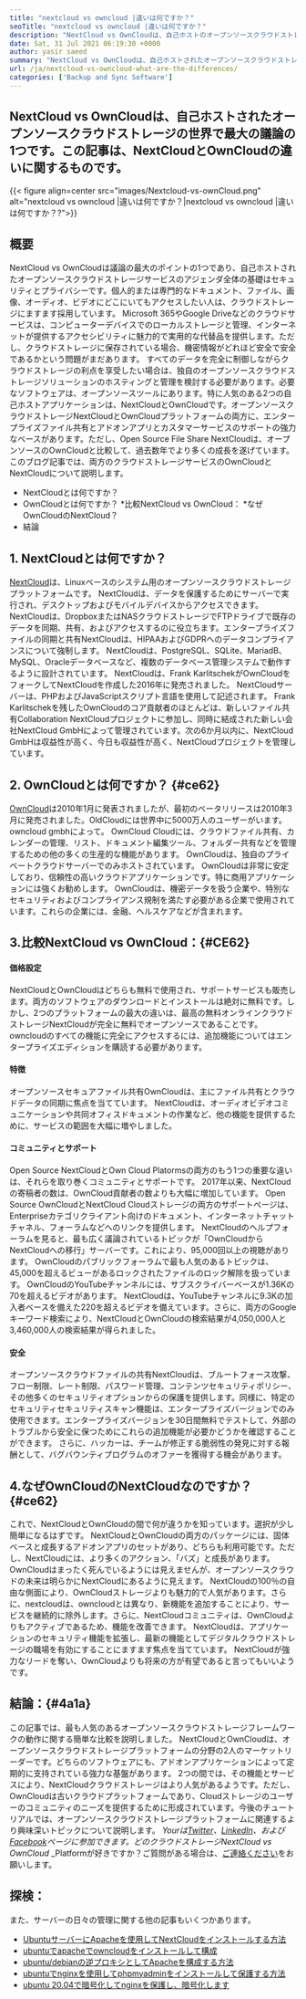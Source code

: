 ```yaml
---
title: "nextcloud vs owncloud |違いは何ですか？" 
seoTitle: "nextcloud vs owncloud |違いは何ですか？" 
description: "NextCloud vs OwnCloudは、自己ホストのオープンソースクラウドストレージの世界で最大の議論の1つです。この記事は、NextCloudとOwnCloudについてです。" 
date: Sat, 31 Jul 2021 06:19:30 +0000
author: yasir saeed
summary: "NextCloud vs OwnCloudは、自己ホストされたオープンソースクラウドストレージの世界で最大の議論の1つです。この記事は、NextCloudとOwnCloudの違いに関するものです。" 
url: /ja/nextcloud-vs-owncloud-what-are-the-differences/
categories: ['Backup and Sync Software']
---
```


## NextCloud vs OwnCloudは、自己ホストされたオープンソースクラウドストレージの世界で最大の議論の1つです。この記事は、NextCloudとOwnCloudの違いに関するものです。

{{< figure align=center src="images/Nextcloud-vs-ownCloud.png" alt="nextcloud vs owncloud |違いは何ですか？|nextcloud vs owncloud |違いは何ですか？?">}}


## **概要**
NextCloud vs OwnCloudは議論の最大のポイントの1つであり、自己ホストされたオープンソースクラウドストレージサービスのアジェンダ全体の基礎はセキュリティとプライバシーです。個人的または専門的なドキュメント、ファイル、画像、オーディオ、ビデオにどこにいてもアクセスしたい人は、クラウドストレージにますます採用しています。 Microsoft 365やGoogle Driveなどのクラウドサービスは、コンピューターデバイスでのローカルストレージと管理、インターネットが提供するアクセシビリティに魅力的で実用的な代替品を提供します。ただし、クラウドストレージに保存されている場合、機密情報がどれほど安全で安全であるかという問題がまだあります。
すべてのデータを完全に制御しながらクラウドストレージの利点を享受したい場合は、独自のオープンソースクラウドストレージソリューションのホスティングと管理を検討する必要があります。必要なソフトウェアは、オープンソースツールにあります。特に人気のある2つの自己ホストアプリケーションは、NextCloudとOwnCloudです。オープンソースクラウドストレージNextCloudとOwnCloudプラットフォームの両方に、エンタープライズファイル共有とアドオンアプリとカスタマーサービスのサポートの強力なベースがあります。ただし、Open Source File Share NextCloudは、オープンソースのOwnCloudと比較して、過去数年でより多くの成長を遂げています。このブログ記事では、両方のクラウドストレージサービスのOwnCloudとNextCloudについて説明します。
  * NextCloudとは何ですか？
  * OwnCloudとは何ですか？
  *比較NextCloud vs OwnCloud：
  *なぜOwnCloudのNextCloud？
  * 結論

## 1. NextCloudとは何ですか？
[NextCloud][1]は、Linuxベースのシステム用のオープンソースクラウドストレージプラットフォームです。 NextCloudは、データを保護するためにサーバーで実行され、デスクトップおよびモバイルデバイスからアクセスできます。 NextCloudは、DropboxまたはNASクラウドストレージでFTPドライブで既存のデータを同期、共有、およびアクセスするのに役立ちます。エンタープライズファイルの同期と共有NextCloudは、HIPAAおよびGDPRへのデータコンプライアンスについて強制します。 NextCloudは、PostgreSQL、SQLite、MariadB、MySQL、Oracleデータベースなど、複数のデータベース管理システムで動作するように設計されています。
NextCloudは、Frank KarlitschekがOwnCloudをフォークしてNextCloudを作成した2016年に発売されました。 NextCloudサーバーは、PHPおよびJavaScriptスクリプト言語を使用して記述されます。 Frank Karlitschekを残したOwnCloudのコア貢献者のほとんどは、新しいファイル共有Collaboration NextCloudプロジェクトに参加し、同時に結成された新しい会社NextCloud GmbHによって管理されています。次の6か月以内に、NextCloud GmbHは収益性が高く、今日も収益性が高く、NextCloudプロジェクトを管理しています。

## 2. OwnCloudとは何ですか？ {#ce62}
[OwnCloud][2]は2010年1月に発表されましたが、最初のベータリリースは2010年3月に発売されました。OldCloudには世界中に5000万人のユーザーがいます。 owncloud gmbhによって。 OwnCloud Cloudには、クラウドファイル共有、カレンダーの管理、リスト、ドキュメント編集ツール、フォルダー共有などを管理するための他の多くの生産的な機能があります。 OwnCloudは、独自のプライベートクラウドサーバーでのみホストされています。
OwnCloudは非常に安定しており、信頼性の高いクラウドアプリケーションです。特に商用アプリケーションには強くお勧めします。 OwnCloudは、機密データを扱う企業や、特別なセキュリティおよびコンプライアンス規制を満たす必要がある企業で使用されています。これらの企業には、金融、ヘルスケアなどが含まれます。

## 3.比較NextCloud vs OwnCloud：{#CE62}

#### **価格設定**
NextCloudとOwnCloudはどちらも無料で使用され、サポートサービスも販売します。両方のソフトウェアのダウンロードとインストールは絶対に無料です。しかし、2つのプラットフォームの最大の違いは、最高の無料オンラインクラウドストレージNextCloudが完全に無料でオープンソースであることです。 owncloudのすべての機能に完全にアクセスするには、追加機能についてはエンタープライズエディションを購読する必要があります。

#### **特徴**
オープンソースセキュアファイル共有OwnCloudは、主にファイル共有とクラウドデータの同期に焦点を当てています。 NextCloudは、オーディオビデオコミュニケーションや共同オフィスドキュメントの作業など、他の機能を提供するために、サービスの範囲を大幅に増やしました。

#### **コミュニティ**とサポート
Open Source NextCloudとOwn Cloud Platormsの両方のもう1つの重要な違いは、それらを取り巻くコミュニティとサポートです。 2017年以来、NextCloudの寄稿者の数は、OwnCloud貢献者の数よりも大幅に増加しています。 Open Source OwnCloudとNextCloud Cloudストレージの両方のサポートページは、Enterpriseカテゴリクライアント向けのドキュメント、インターネットチャットチャネル、フォーラムなどへのリンクを提供します。
NextCloudのヘルプフォーラムを見ると、最も広く議論されているトピックが「OwnCloudからNextCloudへの移行」サーバーです。これにより、95,000回以上の視聴があります。 OwnCloudのパブリックフォーラムで最も人気のあるトピックは、45,000を超えるビューがあるロックされたファイルのロック解除を扱っています。 OwnCloudのYouTubeチャンネルには、サブスクライバーベースが1.36Kの70を超えるビデオがあります。 NextCloudは、YouTubeチャンネルに9.3Kの加入者ベースを備えた220を超えるビデオを備えています。さらに、両方のGoogleキーワード検索により、NextCloudとOwnCloudの検索結果が4,050,000人と3,460,000人の検索結果が得られました。

#### **安全**
オープンソースクラウドファイルの共有NextCloudは、ブルートフォース攻撃、フロー制限、レート制限、パスワード管理、コンテンツセキュリティポリシー、その他多くのセキュリティオプションからの保護を提供します。同様に、特定のセキュリティセキュリティスキャン機能は、エンタープライズバージョンでのみ使用できます。エンタープライズバージョンを30日間無料でテストして、外部のトラブルから安全に保つためにこれらの追加機能が必要かどうかを確認することができます。
さらに、ハッカーは、チームが修正する脆弱性の発見に対する報酬として、バグバウンティプログラムのオファーを獲得する機会があります。

## 4.なぜOwnCloudのNextCloudなのですか？ {#ce62}
これで、NextCloudとOwnCloudの間で何が違うかを知っています。選択が少し簡単になるはずです。 NextCloudとOwnCloudの両方のパッケージには、固体ベースと成長するアドオンアプリのセットがあり、どちらも利用可能です。ただし、NextCloudには、より多くのアクション、「バズ」と成長があります。 OwnCloudはまったく死んでいるようには見えませんが、オープンソースクラウドの未来は明らかにNextCloudにあるように見えます。
NextCloudの100％の自由な側面により、OwnCloudストレージよりも魅力的で人気があります。さらに、nextcloudは、owncloudとは異なり、新機能を追加することにより、サービスを継続的に除外します。さらに、NextCloudコミュニティは、OwnCloudよりもアクティブであるため、機能を改善できます。 NextCloudは、アプリケーションのセキュリティ機能を拡張し、最新の機能としてデジタルクラウドストレージの職場を有効にすることにますます焦点を当てています。 NextCloudが強力なリードを奪い、OwnCloudよりも将来の方が有望であると言ってもいいようです。

## 結論：{#4a1a}
この記事では、最も人気のあるオープンソースクラウドストレージフレームワークの動作に関する簡単な比較を説明しました。 NextCloudとOwnCloudは、オープンソースクラウドストレージプラットフォームの分野の2人のマーケットリーダーです。どちらのソフトウェアにも、アドオンアプリケーションによって定期的に支持されている強力な基盤があります。 2つの間では、その機能とサービスにより、NextCloudクラウドストレージはより人気があるようです。ただし、OwnCloudは古いクラウドプラットフォームであり、Cloudストレージのユーザーのコミュニティのニーズを提供するために形成されています。今後のチュートリアルでは、オープンソースクラウドストレージプラットフォームに関連するより興味深いトピックについて説明します。
_Yourは[Twitter][3]、[LinkedIn][4]、および[Facebook][5]ページに参​​加できます。どのクラウドストレージNextCloud vs OwnCloud_ _Platformが好きですか？ご質問がある場合は、[ご連絡ください][6]をお願いします。

## 探検：
また、サーバーの日々の管理に関する他の記事もいくつかあります。
  * [UbuntuサーバーにApacheを使用してNextCloudをインストールする方法][7]
  * [ubuntuでapacheでowncloudをインストールして構成][8]
  * [ubuntu/debianの逆プロキシとしてApacheを構成する方法][9]
  * [ubuntuでnginxを使用してphpmyadminをインストールして保護する方法][10]
  * [ubuntu 20.04で暗号化してnginxを保護し、暗号化します][11]

  
[1]: https://products.containerize.com/backup-and-sync/nextcloud/
[2]: https://products.containerize.com/backup-and-sync/owncloud/
[3]: https://twitter.com/containerize_co
[4]: https://www.linkedin.com/company/containerize/
[5]: http://facebook.com/containerize
[6]: mailto:yasir.saeed@aspose.com
[7]: https://blog.containerize.com/backup-and-sync-software/how-to-install-nextcloud-with-apache-on-ubuntu-server/
[8]: https://blog.containerize.com/backup-and-sync-software/how-to-install-and-configure-owncloud-with-apache-on-ubuntu/
[9]: https://blog.containerize.com/web-server-solution-stack/how-to-configure-apache-as-a-reverse-proxy-for-ubuntudebian/
[10]: https://blog.containerize.com/web-server-solution-stack/how-to-install-and-secure-phpmyadmin-with-nginx-on-ubuntu/
[11]: https://blog.containerize.com/web-server-solution-stack/how-to-secure-nginx-with-letsencrypt-on-ubuntu-20-04/
